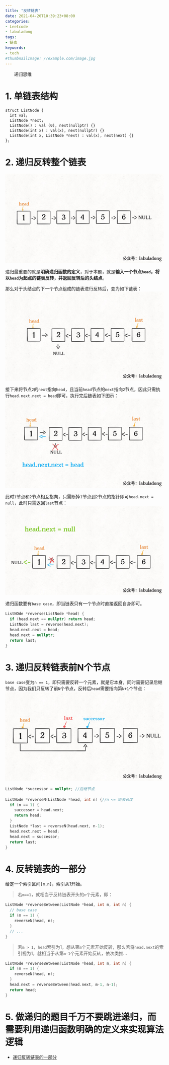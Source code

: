 ```yaml
---
title: "反转链表"
date: 2021-04-20T10:39:23+08:00
categories:
- Leetcode
- labuladong
tags:
- 链表
keywords:
- tech
#thumbnailImage: //example.com/image.jpg
---
```

　　递归思维
<!--more-->
# 1. 单链表结构
```
struct ListNode {
  int val;
  ListNode *next;
  ListNode() : val (0), next(nullptr) {}
  ListNode(int x) : val(x), next(nullptr) {}
  ListNode(int x, ListNode *next) : val(x), next(next) {}
};
```

# 2. 递归反转整个链表
![图1](/Labuladong/反转链表/1.jpg)

递归最重要的就是**明确递归函数的定义**，对于本题，就是**输入一个节点`head`，将以`head`为起点的链表反转，并返回反转后的头结点**。

那么对于头结点的下一个节点组成的链表进行反转后，变为如下链表：
![图2](/Labuladong/反转链表/2.jpg)

接下来将节点`2`的`next`指向`head`，且当前`head`节点的`next`指向`2`节点，因此只需执行`head.next.next = head`即可，执行完后链表如下图示：
![图3](/Labuladong/反转链表/3.jpg)

此时`1`节点和`2`节点相互指向，只需断掉`1`节点到`2`节点的指针即可`head.next = null`，此时只需返回`last`节点：
![图4](/Labuladong/反转链表/4.jpg)

递归函数要有`base case`，即当链表只有一个节点时直接返回自身即可。

```cpp
ListNOde *reverse(ListNode *head) {
  if (head.next == nullptr) return head;
  ListNode last = reverse(head.next);
  head.next.next = head;
  head.next = nullptr;
  return last;
}
```

# 3. 递归反转链表前N个节点
`base case`变为`n == 1`，即只需要反转一个元素，就是它本身，同时需要记录后继节点，因为我们只反转了前`N`个节点，反转后`head`需要指向第`N+1`个节点：
![图5](/Labuladong/反转链表/5.jpg)

```cpp
ListNode *successor = nullptr; //后继节点

ListNode *reverseN(ListNode *head, int n) {//n <= 链表长度
  if (n == 1) {
    successor = head.next;
    return head;
  }
  ListNode *last = reverseN(head.next, n-1);
  head.next.next = head;
  head.next = successor;
  return last;
}
```

# 4. 反转链表的一部分
给定一个索引区间`[m,n]`，索引从1开始。
> 若`m==1`，就相当于反转链表开头的`n`个元素，即：

```cpp
ListNode *reverseBetween(ListNode *head, int m, int n) {
  // base case
  if (m == 1) {
    reverseN(head, n);
  }
  // ...
}
```

> 若`m > 1`，`head`索引为1，想从第`m`个元素开始反转，那么若将`head.next`的索引视为1，就相当于从第`m-1`个元素开始反转，依次类推...

```cpp
ListNode *reverseBetween(ListNode *head, int m, int n) {
  if (m == 1) {
    reverseN(head, n);
  }
  head.next = reverseBetween(head.next, m-1, n-1);
  return head;
}
```

# 5. 做递归的题目千万不要跳进递归，而需要利用递归函数明确的定义来实现算法逻辑

- [递归反转链表的一部分](https://labuladong.gitee.io/algo/%E6%95%B0%E6%8D%AE%E7%BB%93%E6%9E%84%E7%B3%BB%E5%88%97/%E9%80%92%E5%BD%92%E5%8F%8D%E8%BD%AC%E9%93%BE%E8%A1%A8%E7%9A%84%E4%B8%80%E9%83%A8%E5%88%86.html)